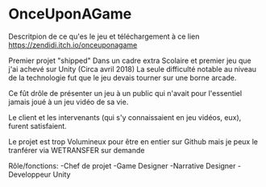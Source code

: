 # OnceUponAGame
Descritpion de ce qu'es le jeu et téléchargement à ce lien https://zendidi.itch.io/onceuponagame

Premier projet "shipped" Dans un cadre extra Scolaire et premier jeu que j'ai achevé sur Unity (Circa avril 2018)
La seule difficulté notable au niveau de la technologie fut que le jeu devais tourner sur une borne arcade.

Ce fût drôle de présenter un jeu à un public qui n'avait pour l'essentiel jamais joué à un jeu vidéo de sa vie. 

Le client et les intervenants (qui s'y connaissaient en jeu vidéos, eux), furent satisfaient.

Le projet est trop Volumineux pour être en entier sur Github mais je peux le tranférer via WETRANSFER sur demande

Rôle/fonctions:
-Chef de projet
-Game Designer 
-Narrative Designer
-Developpeur Unity

